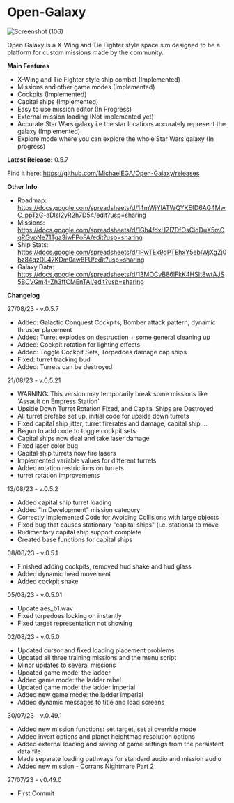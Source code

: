 # Open-Galaxy
![Screenshot (106)](https://github.com/MichaelEGA/Open-Galaxy/assets/67586167/9f8c2094-df5b-468a-8ab8-8bdfdc8983e3)

Open Galaxy is a X-Wing and Tie Fighter style space sim designed to be a platform for custom missions made by the community. 

**Main Features**

  - X-Wing and Tie Fighter style ship combat (Implemented)
  - Missions and other game modes (Implemented)
  - Cockpits (Implemented)
  - Capital ships (Implemented)
  - Easy to use mission editor (In Progress)
  - External mission loading (Not implemented yet)
  - Accurate Star Wars galaxy i.e the star locations accurately represent the galaxy (Implemented)
  - Explore mode where you can explore the whole Star Wars galaxy (In progress)

**Latest Release:** 0.5.7

Find it here: https://github.com/MichaelEGA/Open-Galaxy/releases

**Other Info**

  - Roadmap: https://docs.google.com/spreadsheets/d/14mWjYlATWQYKEfD6AG4MwC_ppTzG-aDlsI2yR2h7D54/edit?usp=sharing
  - Missions: https://docs.google.com/spreadsheets/d/1Gh4fdxHZI7DfOsCidDuX5mCqRGvpNe71Tga3iwFPoFA/edit?usp=sharing
  - Ship Stats: https://docs.google.com/spreadsheets/d/1PwTEx9dPTEhxY5ebIWjXgZj0bz84qzDL47KDm0aw8FU/edit?usp=sharing
  - Galaxy Data: https://docs.google.com/spreadsheets/d/13MOCvB86lFkK4HSIt8wtAJS5BCVGm4-Zh3ffCMEnTAI/edit?usp=sharing


**Changelog**

27/08/23 - v.0.5.7
  - Added: Galactic Conquest Cockpits, Bomber attack pattern, dynamic thruster placement
  - Added: Turret explodes on destruction + some general cleaning up
  - Added: Cockpit rotation for lighting effects
  - Added: Toggle Cockpit Sets, Torpedoes damage cap ships
  - Fixed: turret tracking bud
  - Added: Turrets can be destroyed

21/08/23 - v.0.5.21
  - WARNING: This version may temporarily break some missions like 'Assault on Empress Station' 
  - Upside Down Turret Rotation Fixed, and Capital Ships are Destroyed
  - All turret prefabs set up, initial code for upside down turrets
  - Fixed capital ship jitter, turret firerates and damage, capital ship …
  - Begun to add code to toggle cockpit sets
  - Capital ships now deal and take laser damage
  - Fixed laser color bug
  - Capital ship turrets now fire lasers
  - Implemented variable values for different turrets
  - Added rotation restrictions on turrets
  - turret rotation improvements

13/08/23 - v.0.5.2
  - Added capital ship turret loading
  - Added "In Development" mission category
  - Correctly Implemented Code for Avoiding Collisions with large objects
  - Fixed bug that causes stationary "capital ships" (i.e. stations) to move
  - Rudimentary capital ship support complete
  - Created base functions for capital ships

08/08/23 - v.0.5.1
  - Finished adding cockpits, removed hud shake and hud glass
  - Added dynamic head movement
  - Added cockpit shake

05/08/23 - v.0.5.01
  - Update aes_b1.wav
  - Fixed torpedoes locking on instantly
  - Fixed target representation not showing

02/08/23 - v.0.5.0
  - Updated cursor and fixed loading placement problems
  - Updated all three training missions and the menu script
  - Minor updates to several missions
  - Updated game mode: the ladder
  - Added game mode: the ladder rebel
  - Updated game mode: the ladder imperial
  - Added new game mode: the ladder imperial
  - Added dynamic messages to title and load screens

30/07/23 - v.0.49.1
  - Added new mission functions: set target, set ai override mode
  - Added invert options and planet heightmap resolution options
  - Added external loading and saving of game settings from the persistent data file
  - Made separate loading pathways for standard audio and mission audio
  - Added new mission - Corrans Nightmare Part 2

27/07/23 - v0.49.0
  - First Commit
